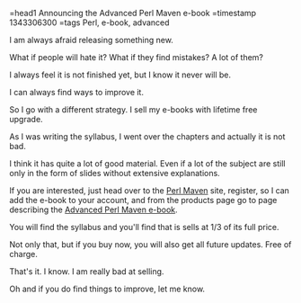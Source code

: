 =head1 Announcing the Advanced Perl Maven e-book
=timestamp 1343306300
=tags Perl, e-book, advanced



I am always afraid releasing something new.

What if people will hate it? What if they find mistakes? A lot of them?

I always feel it is not finished yet, but I know it never will be.

I can always find ways to improve it.

So I go with a different strategy. I sell my e-books with lifetime free upgrade.



As I was writing the syllabus, I went over the chapters and actually it is not bad.

I think it has quite a lot of good material. Even if a lot of the subject are still only
in the form of slides without extensive explanations.

If you are interested, just head over to the <a href="http://perlmaven.com/">Perl Maven</a> site,
register, so I can add the e-book to your account, and from the products page go to page describing the
<a href="http://perlmaven.com/advanced-perl-maven-e-book">Advanced Perl Maven e-book</a>.

You will find the syllabus and you'll find that is sells at 1/3 of its full price.

Not only that, but if you buy now, you will also get all future updates. Free of charge.

That's it. I know. I am really bad at selling.

Oh and if you do find things to improve, let me know.

<!-- perl5maven.com links replaced by perlmaven.com links -->

